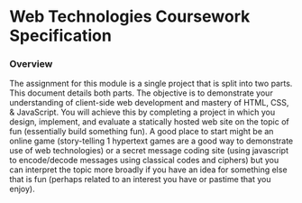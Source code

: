 # Web Technologies Coursework Specification
### Overview 
The assignment for this module is a single project that is split into two parts. This 
document details both parts. The objective is to demonstrate your understanding 
of client-side web development and mastery of HTML, CSS, & JavaScript. You 
will achieve this by completing a project in which you design, implement, and 
evaluate a statically hosted web site on the topic of fun (essentially build 
something fun). A good place to start might be an online game (story-telling 1
hypertext games are a good way to demonstrate use of web technologies) or a 
secret message coding site (using javascript to encode/decode messages using 
classical codes and ciphers) but you can interpret the topic more broadly if you 
have an idea for something else that is fun (perhaps related to an interest you 
have or pastime that you enjoy).
